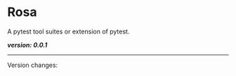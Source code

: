 # Rosa

A pytest tool suites or extension of pytest.

***version: 0.0.1***




***

Version changes:
